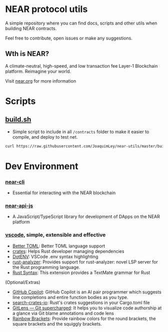 # NEAR protocol utils
A simple repository where you can find docs, scripts and other utils when building NEAR contracts.

Feel free to contribute, open issues or make any suggestions.

## Wth is NEAR?
A climate-neutral, high-speed, and low transaction fee Layer-1 Blockchain platform. Reimagine your world.

Visit [near.org](https://near.org) for more information

# Scripts

## [build.sh](https://github.com/JoaquimLey/near-utils/blob/master/build.sh)
- Simple script to include in all `/contracts` folder to make it easier to compile, and deploy to test net.

```bash
curl https://raw.githubusercontent.com/JoaquimLey/near-utils/master/build.sh -o build.sh
```


# Dev Environment
### [near-cli](https://github.com/near/near-cli)
- Essential for interacting with the NEAR blockchain
### [near-api-js](https://github.com/near/near-api-js)
- A JavaScript/TypeScript library for development of DApps on the NEAR platform

### [vscode](https://code.visualstudio.com/), simple, extensible and effective
- [Better TOML](https://marketplace.visualstudio.com/items?itemName=bungcip.better-toml): Better TOML language support
- [crates](https://marketplace.visualstudio.com/items?itemName=serayuzgur.crates): Helps Rust developer managing dependencies
- [DotENV](https://marketplace.visualstudio.com/items?itemName=mikestead.dotenv): VSCode .env syntax highlighting
- [rust-analyzer](https://marketplace.visualstudio.com/items?itemName=matklad.rust-analyzer): Provides support for rust-analyzer: novel LSP server for the Rust programming language.
- [Rust Syntax](https://marketplace.visualstudio.com/items?itemName=dustypomerleau.rust-syntax): This extension provides a TextMate grammar for Rust

(Optional/Extras)
- [GitHub Copilot](https://marketplace.visualstudio.com/items?itemName=GitHub.copilot): GitHub Copilot is an AI pair programmer which suggests line completions and entire function bodies as you type.
- [search-crates-io](https://marketplace.visualstudio.com/items?itemName=belfz.search-crates-io): Rust's crates suggestions in your Cargo.toml file
- [GitLens — Git supercharged](https://marketplace.visualstudio.com/items?itemName=eamodio.gitlens): It helps you to visualize code authorship at a glance via Git blame annotations and code lens
- [Rainbow Brackets](https://marketplace.visualstudio.com/items?itemName=2gua.rainbow-brackets): Provide rainbow colors for the round brackets, the square brackets and the squiggly brackets.